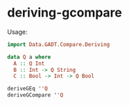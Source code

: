 # deriving-gcompare

Usage:

```haskell
import Data.GADT.Compare.Deriving

data Q a where
  A :: Q Int
  B :: Int -> Q String
  C :: Bool -> Int -> Q Bool

deriveGEq ''Q
deriveGCompare ''Q
```
